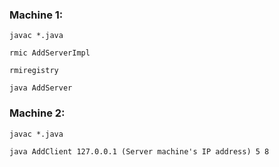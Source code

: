 ### Machine 1:
    javac *.java

    rmic AddServerImpl

    rmiregistry

    java AddServer

### Machine 2:
    javac *.java

    java AddClient 127.0.0.1 (Server machine's IP address) 5 8
  

